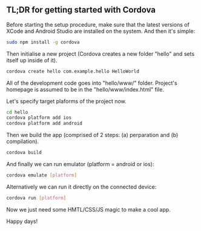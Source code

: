 ## TL;DR for getting started with Cordova ##

Before starting the setup procedure, make sure that the latest versions of XCode and Android Studio are installed on the system. And then it's simple:

```bash
sudo npm install -g cordova
```

Then initialise a new project (Cordova creates a new folder "hello" and sets itself up inside of it).

```bash
cordova create hello com.example.hello HelloWorld
```

All of the development code goes into "hello/www/" folder. Project's homepage is assumed to be in the "hello/www/index.html" file.

Let's specify target plaforms of the project now.

```bash
cd hello
cordova platform add ios
cordova platform add android
```

Then we build the app (comprised of 2 steps: (a) perparation and (b) compilation).

```bash
cordova build
```

And finally we can run emulator (platform = android or ios):

```bash
cordova emulate [platform]
```

Alternatively we can run it directly on the connected device:

```bash
cordova run [platform]
```

Now we just need some HMTL/CSS/JS magic to make a cool app.

Happy days!